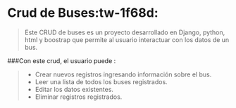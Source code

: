 # Crud de Buses:tw-1f68d: 

>Este CRUD de buses es un proyecto desarrollado en Django, python, html y boostrap que permite al usuario interactuar con los datos de un bus.

###Con este crud, el usuario puede :

> - Crear nuevos registros ingresando información sobre el bus.
> -  Leer una lista de todos los buses registrados.
> -  Editar los datos existentes.
> -  Eliminar registros registrados.